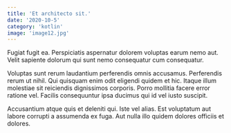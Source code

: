 ```yaml
---
title: 'Et architecto sit.'
date: '2020-10-5'
category: 'kotlin'
image: 'image12.jpg'
---
```


Fugiat fugit ea. Perspiciatis aspernatur dolorem voluptas earum nemo aut. Velit sapiente dolorum qui sunt nemo consequatur cum consequatur.
 Voluptas sunt rerum laudantium perferendis omnis accusamus. Perferendis rerum ut nihil. Qui quisquam enim odit eligendi quidem et hic. Itaque illum molestiae sit reiciendis dignissimos corporis. Porro mollitia facere error ratione vel. Facilis consequuntur ipsa ducimus qui id vel iusto suscipit.
 Accusantium atque quis et deleniti qui. Iste vel alias. Est voluptatum aut labore corrupti a assumenda ex fuga. Aut nulla illo quidem dolores officiis et dolores.
